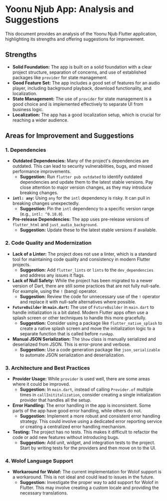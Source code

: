 # Yoonu Njub App: Analysis and Suggestions

This document provides an analysis of the Yoonu Njub Flutter application, highlighting its strengths and offering suggestions for improvement.

## Strengths

*   **Solid Foundation:** The app is built on a solid foundation with a clear project structure, separation of concerns, and use of established packages like `provider` for state management.
*   **Good Feature Set:** The app includes a good set of features for an audio player, including background playback, download functionality, and localization.
*   **State Management:** The use of `provider` for state management is a good choice and is implemented effectively to separate UI from business logic.
*   **Localization:** The app has a good localization setup, which is crucial for reaching a wider audience.

## Areas for Improvement and Suggestions

### 1. Dependencies

*   **Outdated Dependencies:** Many of the project's dependencies are outdated. This can lead to security vulnerabilities, bugs, and missed performance improvements.
    *   **Suggestion:** Run `flutter pub outdated` to identify outdated dependencies and update them to the latest stable versions. Pay close attention to major version changes, as they may introduce breaking changes.
*   **`intl: any`:** Using `any` for the `intl` dependency is risky. It can pull in breaking changes unexpectedly.
    *   **Suggestion:** Pin the `intl` dependency to a specific version range (e.g., `intl: ^0.18.0`).
*   **Pre-release Dependencies:** The app uses pre-release versions of `flutter_html` and `just_audio_background`.
    *   **Suggestion:** Update these to the latest stable versions if available.

### 2. Code Quality and Modernization

*   **Lack of a Linter:** The project does not use a linter, which is a standard tool for maintaining code quality and consistency in modern Flutter projects.
    *   **Suggestion:** Add `flutter_lints` or `lints` to the `dev_dependencies` and address any issues it flags.
*   **Lack of Null Safety:** While the project has been migrated to a newer version of Dart, there are still some practices that are not fully null-safe. For example, using the `!` (bang) operator.
    *   **Suggestion:** Review the code for unnecessary use of the `!` operator and replace it with null-safe alternatives where possible.
*   **`FutureBuilder` in `main.dart`:** The use of `FutureBuilder` in `main.dart` to handle initialization is a bit dated. Modern Flutter apps often use a splash screen or other techniques to handle this more gracefully.
    *   **Suggestion:** Consider using a package like `flutter_native_splash` to create a native splash screen and move the initialization logic to a separate function that is called before `runApp`.
*   **Manual JSON Serialization:** The `Show` class is manually serialized and deserialized from JSON. This is error-prone and verbose.
    *   **Suggestion:** Use a code generation package like `json_serializable` to automate JSON serialization and deserialization.

### 3. Architecture and Best Practices

*   **Provider Usage:** While `provider` is used well, there are some areas where it could be improved.
    *   **Suggestion:** In `main.dart`, instead of calling `Provider.of` multiple times in `callInititalization`, consider creating a single initialization provider that handles all the setup.
*   **Error Handling:** The error handling in the app is inconsistent. Some parts of the app have good error handling, while others do not.
    *   **Suggestion:** Implement a more robust and consistent error handling strategy. This could involve using a dedicated error reporting service or creating a centralized error handling mechanism.
*   **Testing:** The project has no tests. This makes it difficult to refactor the code or add new features without introducing bugs.
    *   **Suggestion:** Add unit, widget, and integration tests to the project. Start by writing tests for the providers and then move on to the UI.

### 4. Wolof Language Support

*   **Workaround for Wolof:** The current implementation for Wolof support is a workaround. This is not ideal and could lead to issues in the future.
    *   **Suggestion:** Investigate the proper way to add support for Wolof in Flutter. This may involve creating a custom locale and providing the necessary translations.
